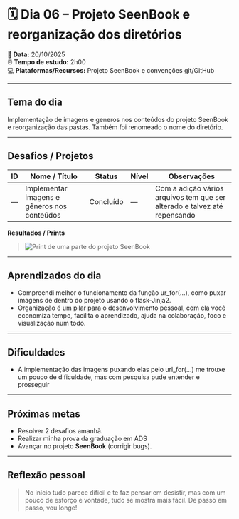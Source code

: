 # 🗓️ Dia 06 – Projeto SeenBook e reorganização dos diretórios

📅 **Data:** 20/10/2025  
⏰ **Tempo de estudo:** 2h00  
💻 **Plataformas/Recursos:** Projeto SeenBook e convenções git/GitHub

---

## Tema do dia

Implementação de imagens e generos nos conteúdos do projeto SeenBook e reorganização das pastas. Também foi renomeado o nome do diretório.

---

## Desafios / Projetos

| ID  | Nome / Título                               | Status    | Nível | Observações                                                               |
| --- | ------------------------------------------- | --------- | ----- | ------------------------------------------------------------------------- |
| —   | Implementar imagens e gêneros nos conteúdos | Concluído | —     | Com a adição vários arquivos tem que ser alterado e talvez até repensando |

**Resultados / Prints**

> ![Print de uma parte do projeto SeenBook](seenbook_imagens_generos.png)

---

## Aprendizados do dia

- Compreendi melhor o funcionamento da função ur_for(...), como puxar imagens de dentro do projeto usando o flask-Jinja2.
- Organização é um pilar para o desenvolvimento pessoal, com ela você economiza tempo, facilita o aprendizado, ajuda na colaboração, foco e visualização num todo.

---

## Dificuldades

- A implementação das imagens puxando elas pelo url_for(...) me trouxe um pouco de dificuldade, mas com pesquisa pude entender e prosseguir

---

## Próximas metas

- Resolver 2 desafios amanhã.
- Realizar minha prova da graduação em ADS
- Avançar no projeto **SeenBook** (corrigir bugs).

---

## Reflexão pessoal

> No início tudo parece dificil e te faz pensar em desistir, mas com um pouco de esforço e vontade, tudo se mostra mais fácil. De passo em passo, vou longe!
